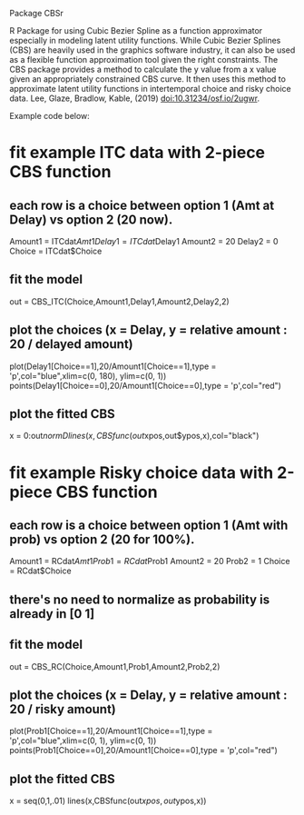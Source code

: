 Package CBSr

R Package for using Cubic Bezier Spline as a function approximator especially in modeling latent utility functions. While Cubic Bezier Splines (CBS) are heavily used in the graphics software industry, it can also be used as a flexible function approximation tool given the right constraints. The CBS package provides a method to calculate the y value from a x value given an appropriately constrained CBS curve. It then uses this method to approximate latent utility functions in intertemporal choice and risky choice data. Lee, Glaze, Bradlow, Kable, (2019) <doi:10.31234/osf.io/2ugwr>.



Example code below:

# fit example ITC data with 2-piece CBS function

## each row is a choice between option 1 (Amt at Delay) vs option 2 (20 now).
Amount1 = ITCdat$Amt1
Delay1 = ITCdat$Delay1
Amount2 = 20
Delay2 = 0
Choice = ITCdat$Choice

## fit the model
out = CBS_ITC(Choice,Amount1,Delay1,Amount2,Delay2,2)

## plot the choices (x = Delay, y = relative amount : 20 / delayed amount)
plot(Delay1[Choice==1],20/Amount1[Choice==1],type = 'p',col="blue",xlim=c(0, 180), ylim=c(0, 1))
points(Delay1[Choice==0],20/Amount1[Choice==0],type = 'p',col="red")

## plot the fitted CBS
x = 0:out$normD
lines(x,CBSfunc(out$xpos,out$ypos,x),col="black")




# fit example Risky choice data with 2-piece CBS function

## each row is a choice between option 1 (Amt with prob) vs option 2 (20 for 100%).
Amount1 = RCdat$Amt1
Prob1 = RCdat$Prob1
Amount2 = 20
Prob2 = 1
Choice = RCdat$Choice

## there's no need to normalize as probability is already in [0 1]

## fit the model
out = CBS_RC(Choice,Amount1,Prob1,Amount2,Prob2,2)

## plot the choices (x = Delay, y = relative amount : 20 / risky amount)
plot(Prob1[Choice==1],20/Amount1[Choice==1],type = 'p',col="blue",xlim=c(0, 1), ylim=c(0, 1))
points(Prob1[Choice==0],20/Amount1[Choice==0],type = 'p',col="red")

## plot the fitted CBS
x = seq(0,1,.01)
lines(x,CBSfunc(out$xpos,out$ypos,x))
